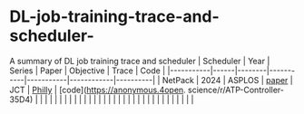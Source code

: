 # DL-job-training-trace-and-scheduler-
A summary of DL job training trace and scheduler 
| Scheduler | Year | Series | Paper     | Objective | Trace      | Code     |
|-----------|------|--------|-----------|-----------|------------|----------|
| NetPack   | 2024 | ASPLOS | [paper](https://dl.acm.org/doi/10.1145/3617232.3624863) | JCT       | [Philly](https://github.com/msr-fiddle/philly-traces) | [code](https://anonymous.4open.
 science/r/ATP-Controller-35D4) |
|           |      |        |           |           |            |          |
|           |      |        |           |           |            |          |
|           |      |        |           |           |            |          |
|           |      |        |           |           |            |          |
